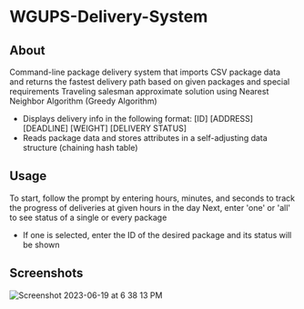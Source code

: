 # WGUPS-Delivery-System
## About
Command-line package delivery system that imports CSV package data and returns the fastest delivery path based on given packages and special requirements
Traveling salesman approximate solution using Nearest Neighbor Algorithm (Greedy Algorithm)
- Displays delivery info in the following format: [ID] [ADDRESS] [DEADLINE] [WEIGHT] [DELIVERY STATUS]
- Reads package data and stores attributes in a self-adjusting data structure (chaining hash table)

## Usage
To start, follow the prompt by entering hours, minutes, and seconds to track the progress of deliveries at given hours in the day
Next, enter 'one' or 'all' to see status of a single or every package
- If one is selected, enter the ID of the desired package and its status will be shown


## Screenshots
![Screenshot 2023-06-19 at 6 38 13 PM](https://github.com/sebastiandizon/WGUPS-Delivery-System/assets/116120068/dffd4747-4910-43f4-ad02-e60d48d2c258)
